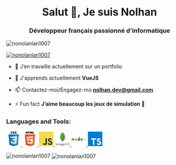 <h1 align="center">Salut 👋, Je suis Nolhan</h1>
<h3 align="center">Développeur français passionné d’informatique</h3>

<p align="left"> <img src="https://komarev.com/ghpvc/?username=nonolanlan1007&label=Profile%20views&color=0e75b6&style=flat" alt="nonolanlan1007" /> </p>

<p align="left"> <a href="https://github.com/ryo-ma/github-profile-trophy"><img src="https://github-profile-trophy.vercel.app/?username=nonolanlan1007" alt="nonolanlan1007" /></a> </p>

- 🔭 J’en travaille actuellement sur un portfolio

- 🌱 J'apprends actuellement **VueJS**

- 📫 Contactez-moi/Engagez-mo **nolhan.dev@gmail.com**

- ⚡ Fun fact **J’aime beaucoup les jeux de simulation 👀**

<h3 align="left">Languages and Tools:</h3>
<p align="left"> <a href="https://www.w3schools.com/css/" target="_blank" rel="noreferrer"> <img src="https://raw.githubusercontent.com/devicons/devicon/master/icons/css3/css3-original-wordmark.svg" alt="css3" width="40" height="40"/> </a> <a href="https://www.w3.org/html/" target="_blank" rel="noreferrer"> <img src="https://raw.githubusercontent.com/devicons/devicon/master/icons/html5/html5-original-wordmark.svg" alt="html5" width="40" height="40"/> </a> <a href="https://developer.mozilla.org/en-US/docs/Web/JavaScript" target="_blank" rel="noreferrer"> <img src="https://raw.githubusercontent.com/devicons/devicon/master/icons/javascript/javascript-original.svg" alt="javascript" width="40" height="40"/> </a> <a href="https://www.mongodb.com/" target="_blank" rel="noreferrer"> <img src="https://raw.githubusercontent.com/devicons/devicon/master/icons/mongodb/mongodb-original-wordmark.svg" alt="mongodb" width="40" height="40"/> </a> <a href="https://nodejs.org" target="_blank" rel="noreferrer"> <img src="https://raw.githubusercontent.com/devicons/devicon/master/icons/nodejs/nodejs-original-wordmark.svg" alt="nodejs" width="40" height="40"/> </a> <a href="https://www.typescriptlang.org/" target="_blank" rel="noreferrer"> <img src="https://raw.githubusercontent.com/devicons/devicon/master/icons/typescript/typescript-original.svg" alt="typescript" width="40" height="40"/> </a> </p>

<p><img align="left" src="https://github-readme-stats.vercel.app/api/top-langs?username=nonolanlan1007&show_icons=true&theme=onedark&locale=en&layout=compact" alt="nonolanlan1007" /></p>

<p>&nbsp;<img align="center" src="https://github-readme-stats.vercel.app/api?username=nonolanlan1007&show_icons=true&theme=onedark&locale=en" alt="nonolanlan1007" /></p>
